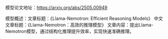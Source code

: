 模型论文地址：https://arxiv.org/abs/2505.00949

模型概述：文章标题：《Llama-Nemotron: Efficient Reasoning Models》
中文文章标题：《Llama-Nemotron：高效的推理模型》
文章内容：提出Llama-Nemotron模型，通过结构化推理提升效率，实现快速准确推理。
